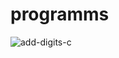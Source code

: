 # programms
![add-digits-c](https://user-images.githubusercontent.com/78776112/107560172-4283c680-6b9a-11eb-8fe7-079bcffe5fe3.png)
